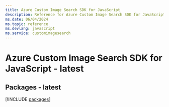 ```yaml
---
title: Azure Custom Image Search SDK for JavaScript
description: Reference for Azure Custom Image Search SDK for JavaScript
ms.date: 06/04/2024
ms.topic: reference
ms.devlang: javascript
ms.service: customimagesearch
---
```

# Azure Custom Image Search SDK for JavaScript - latest
## Packages - latest
[!INCLUDE [packages](custom-image-search-index.md)]